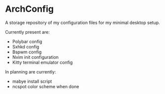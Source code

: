 # ArchConfig

A storage repository of my configuration files for my minimal desktop setup.

Currently present are:  
  - Polybar config
  - Sxhkd config 
  - Bspwm config
  - Nvim init configuration
  - Kitty terminal emulator config

In planning are currently: 
  - mabye install script
  - ncspot color scheme when done
